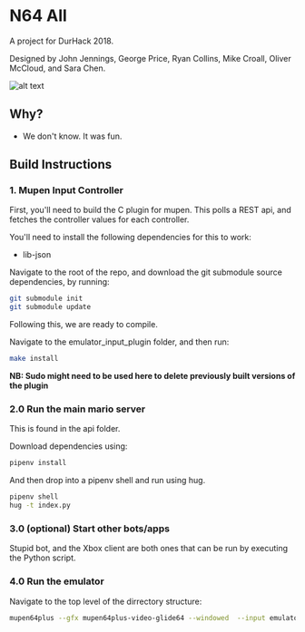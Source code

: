 # N64 All
A project for DurHack 2018.

Designed by John Jennings, George Price, Ryan Collins, Mike Croall, Oliver McCloud, and Sara Chen.

![alt text](https://github.com/georgeprice/n64all/blob/master/mario.png "System Architecture")

## Why?
- We don't know. It was fun.

## Build Instructions
### 1. Mupen Input Controller
First, you'll need to build the C plugin for mupen. This polls a REST api, and fetches the controller values for each controller.

You'll need to install the following dependencies for this to work:
- lib-json

Navigate to the root of the repo, and download the git submodule source dependencies, by running:

```bash
git submodule init
git submodule update
```

Following this, we are ready to compile.

Navigate to the emulator_input_plugin folder, and then run:

```bash
make install
```

**NB: Sudo might need to be used here to delete previously built versions of the plugin**

### 2.0 Run the main mario server
This is found in the api folder.

Download dependencies using:

```bash
pipenv install
```

And then drop into a pipenv shell and run using hug.

```bash
pipenv shell
hug -t index.py
```

### 3.0 (optional) Start other bots/apps
Stupid bot, and the Xbox client are both ones that can be run by executing the Python script.

### 4.0  Run the emulator
Navigate to the top level of the dirrectory structure:

```bash
mupen64plus --gfx mupen64plus-video-glide64 --windowed  --input emulator_input_plugin/emulator_input_plugin.so roms/mariokart.z64
```